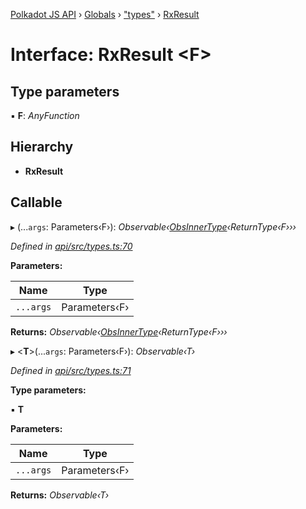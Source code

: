 [Polkadot JS API](../README.md) › [Globals](../globals.md) › ["types"](../modules/_types_.md) › [RxResult](_types_.rxresult.md)

# Interface: RxResult <**F**>

## Type parameters

▪ **F**: *AnyFunction*

## Hierarchy

* **RxResult**

## Callable

▸ (...`args`: Parameters‹F›): *Observable‹[ObsInnerType](../modules/_types_.md#obsinnertype)‹ReturnType‹F›››*

*Defined in [api/src/types.ts:70](https://github.com/polkadot-js/api/blob/ddd5eab7f/packages/api/src/types.ts#L70)*

**Parameters:**

Name | Type |
------ | ------ |
`...args` | Parameters‹F› |

**Returns:** *Observable‹[ObsInnerType](../modules/_types_.md#obsinnertype)‹ReturnType‹F›››*

▸ <**T**>(...`args`: Parameters‹F›): *Observable‹T›*

*Defined in [api/src/types.ts:71](https://github.com/polkadot-js/api/blob/ddd5eab7f/packages/api/src/types.ts#L71)*

**Type parameters:**

▪ **T**

**Parameters:**

Name | Type |
------ | ------ |
`...args` | Parameters‹F› |

**Returns:** *Observable‹T›*
